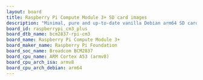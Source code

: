 ```yaml
---
layout: board
title: Raspberry Pi Compute Module 3+ SD card images
description: "Minimal, pure and up-to-date vanilla Debian arm64 SD card images for Raspberry Pi Compute Module 3+ by Raspberry Pi Foundation, SoC: Broadcom BCM2837, CPU ISA: armv8"
board_id: raspberrypi_cm3_plus
board_dtb_name: bcm2837-rpi-cm3
board_name: Raspberry Pi Compute Module 3+
board_maker_name: Raspberry Pi Foundation
board_soc_name: Broadcom BCM2837
board_cpu_name: ARM Cortex A53 (armv8)
board_cpu_arch_isa: armv8
board_cpu_arch_debian: arm64
---
```

